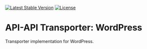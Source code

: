 [![Latest Stable Version](https://poser.pugx.org/api-api/transporter-wordpress/version)](https://packagist.org/packages/api-api/transporter-wordpress)
[![License](https://poser.pugx.org/api-api/transporter-wordpress/license)](https://packagist.org/packages/api-api/transporter-wordpress)

# API-API Transporter: WordPress

Transporter implementation for WordPress.

